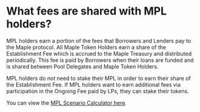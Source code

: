 # What fees are shared with MPL holders?

MPL holders earn a portion of the fees that Borrowers and Lenders pay to the Maple protocol. All Maple Token Holders earn a share of the Establishment Fee which is accrued to the Maple Treasury and distributed periodically. This fee is paid by Borrowers when their loans are funded and is shared between Pool Delegates and Maple Token Holders.

MPL holders do _not_ need to stake their MPL in order to earn their share of the Establishment Fee. If MPL holders want to earn additional fees via participation in the Ongoing Fee paid by LPs, they can stake their tokens.

You can view the [MPL Scenario Calculator here](https://docs.google.com/spreadsheets/d/1EHmuIfcblViYBkxhzM7A-xCnz_5X0GrRc4E0t_z3rKU/edit?usp=sharing).

